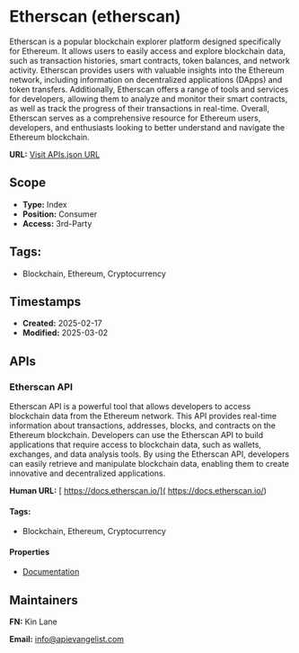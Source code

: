 # Etherscan (etherscan)
Etherscan is a popular blockchain explorer platform designed specifically for Ethereum. It allows users to easily access and explore blockchain data, such as transaction histories, smart contracts, token balances, and network activity. Etherscan provides users with valuable insights into the Ethereum network, including information on decentralized applications (DApps) and token transfers. Additionally, Etherscan offers a range of tools and services for developers, allowing them to analyze and monitor their smart contracts, as well as track the progress of their transactions in real-time. Overall, Etherscan serves as a comprehensive resource for Ethereum users, developers, and enthusiasts looking to better understand and navigate the Ethereum blockchain.

**URL:** [Visit APIs.json URL](https://raw.githubusercontent.com/api-evangelist/etherscan/refs/heads/main/apis.yml)

## Scope

- **Type:** Index 
- **Position:** Consumer 
- **Access:** 3rd-Party 

## Tags:

 - Blockchain, Ethereum, Cryptocurrency

## Timestamps

- **Created:** 2025-02-17 
- **Modified:** 2025-03-02 

## APIs

### Etherscan API
Etherscan API is a powerful tool that allows developers to access blockchain data from the Ethereum network. This API provides real-time information about transactions, addresses, blocks, and contracts on the Ethereum blockchain. Developers can use the Etherscan API to build applications that require access to blockchain data, such as wallets, exchanges, and data analysis tools. By using the Etherscan API, developers can easily retrieve and manipulate blockchain data, enabling them to create innovative and decentralized applications.

**Human URL:** [ https://docs.etherscan.io/]( https://docs.etherscan.io/)


#### Tags:

 - Blockchain, Ethereum, Cryptocurrency

#### Properties

- [Documentation]( https://docs.etherscan.io/)

## Maintainers

**FN:** Kin Lane

**Email:** info@apievangelist.com

